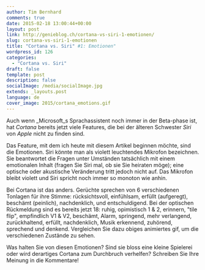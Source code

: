 ```yaml
---
author: Tim Bernhard
comments: true
date: 2015-02-18 13:00:44+00:00
layout: post
link: http://genieblog.ch/cortana-vs-siri-1-emotionen/
slug: cortana-vs-siri-1-emotionen
title: "Cortana vs. Siri" #1: Emotionen"
wordpress_id: 126
categories:
  - "Cortana vs. Siri"
draft: false
template: post
description: false
socialImage: /media/socialImage.jpg
extends: _layouts.post
language: de
cover_image: 2015/cortana_emotions.gif
---
```


Auch wenn _Microsoft_s Sprachassistent noch immer in der Beta-phase ist, hat _Cortana_ bereits jetzt viele Features, die bei der älteren Schwester _Siri_ von _Apple_ nicht zu finden sind. 

Das Feature, mit dem ich heute mit diesem Artikel beginnen möchte, sind die Emotionen.
Siri könnte man als violett leuchtendes Mikrofon bezeichnen.
Sie beantwortet die Fragen unter Umständen tatsächlich mit einem emotionalen Inhalt (fragen Sie Siri mal, ob sie Sie heiraten möge); eine optische oder akustische Veränderung tritt jedoch nicht auf.
Das Mikrofon bleibt violett und Siri spricht noch immer so monoton wie anhin.

Bei Cortana ist das anders.
Gerüchte sprechen von 6 verschiedenen Tonlagen für ihre Stimme: rücksichtsvoll, einfühlsam, erfüllt (aufgeregt), beschämt (peinlich), nachdenklich, und entschuldigend.
Bei der optischen Rückmeldung sind es bereits jetzt 18: ruhig, opimistisch 1 & 2, erinnern, "tile flip", empfindlich V1 & V2, beschämt, Alarm, springend, mehr verlangend, zurückhaltend, erfüllt, nachdenklich, Musik erkennend, zuhörend, sprechend und denkend.
Vergleichen Sie dazu obiges animiertes gif, um die verschiedenen Zustände zu sehen.

Was halten Sie von diesen Emotionen? Sind sie bloss eine kleine Spielerei oder wird derartiges Cortana zum Durchbruch verhelfen? Schreiben Sie Ihre Meinung in die Kommentare!

